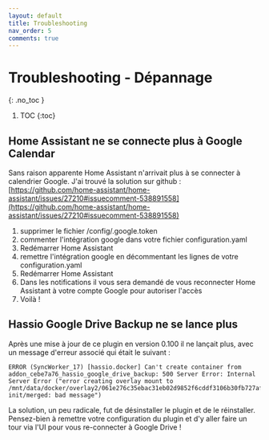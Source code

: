 ```yaml
---
layout: default
title: Troubleshooting
nav_order: 5
comments: true
---
```


# Troubleshooting - Dépannage
{: .no_toc }

1. TOC
{:toc}


## Home Assistant ne se connecte plus à Google Calendar

Sans raison apparente Home Assistant n'arrivait plus à se connecter à calendrier Google.
J'ai trouvé la solution sur github : [https://github.com/home-assistant/home-assistant/issues/27210#issuecomment-538891558](https://github.com/home-assistant/home-assistant/issues/27210#issuecomment-538891558)

1. supprimer le fichier /config/.google.token
2. commenter l'intégration google dans votre fichier configuration.yaml
3. Redémarrer Home Assistant
4. remettre l'intégration google en décommentant les lignes de votre configuration.yaml
5. Redémarrer Home Assistant
6. Dans les notifications il vous sera demandé de vous reconnecter Home Assistant à votre compte Google pour autoriser l'accès
7. Voilà !

## Hassio Google Drive Backup ne se lance plus

Après une mise à jour de ce plugin en version 0.100 il ne lançait plus, avec un message d'erreur associé qui était le suivant :

```
ERROR (SyncWorker_17) [hassio.docker] Can't create container from addon_cebe7a76_hassio_google_drive_backup: 500 Server Error: Internal Server Error ("error creating overlay mount to /mnt/data/docker/overlay2/061e276c35ebac31eb02d9852f6cddf3106b30fb727af89f87fcc9a59919d3e9-init/merged: bad message")
```

La solution, un peu radicale, fut de désinstaller le plugin et de le réinstaller.
Pensez-bien à remettre votre configuration du plugin et d'y aller faire un tour via l'UI pour vous re-connecter à Google Drive !

